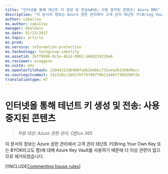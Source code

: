 ```yaml
---
title: "인터넷을 통해 테넌트 키 생성 및 전송&#58; 사용 중지된 콘텐츠| Azure RMS"
description: "이 문서의 정보는 Azure 권한 관리에서 고객 관리 테넌트 키(Bring Your Own Key 또는 BYOK라고도 함)에 대해 Azure 주요 자격 증명 모음을 사용하기 때문에 더 이상 관련이 없으므로 제거되었습니다."
author: cabailey
ms.author: cabailey
manager: mbaldwin
ms.date: 02/23/2017
ms.topic: article
ms.prod: 
ms.service: information-protection
ms.technology: techgroup-identity
ms.assetid: 1bff9b06-8c5a-4b1d-9962-6668219210e6
ms.reviewer: esaggese
ms.suite: ems
ms.openlocfilehash: 22044223db908fadb24dbbc732a4a2b1560d9ecc
ms.sourcegitcommit: 31e128cc1b917bf767987f0b2144b7f3b6288f2e
translationtype: HT
---
```

# <a name="generate-and-transfer-your-tenant-key--over-the-internet-retired-content"></a>인터넷을 통해 테넌트 키 생성 및 전송: 사용 중지된 콘텐츠

>*적용 대상: Azure 권한 관리, Office 365*

이 문서의 정보는 Azure 권한 관리에서 고객 관리 테넌트 키(Bring Your Own Key 또는 BYOK라고도 함)에 대해 Azure Key Vault를 사용하기 때문에 더 이상 관련이 없으므로 제거되었습니다. 

[!INCLUDE[Commenting house rules](../includes/houserules.md)]